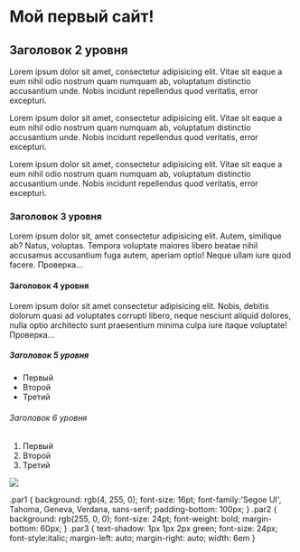 <!DOCTYPE html>
<html lang="en">
<head>
    <meta charset="UTF-8">
    <meta name="viewport" content="width=device-width, initial-scale=1.0">
    <title>Мой первый сайт</title>
    <link rel="stylesheet" href="index.css"
</head>
<body>
    <h1>Мой первый сайт!</h1>
    <h2>Заголовок 2 уровня</h2>
    <p class="par1">Lorem ipsum dolor sit amet, consectetur adipisicing elit. Vitae sit eaque a eum nihil odio nostrum quam numquam ab, voluptatum distinctio accusantium unde. Nobis incidunt repellendus quod veritatis, error excepturi.</p>
    <p class="par2">Lorem ipsum dolor sit amet, consectetur adipisicing elit. Vitae sit eaque a eum nihil odio nostrum quam numquam ab, voluptatum distinctio accusantium unde. Nobis incidunt repellendus quod veritatis, error excepturi.</p>
    <p class="par3">Lorem ipsum dolor sit amet, consectetur adipisicing elit. Vitae sit eaque a eum nihil odio nostrum quam numquam ab, voluptatum distinctio accusantium unde. Nobis incidunt repellendus quod veritatis, error excepturi.</p>
    <h3>Заголовок 3 уровня</h3>
    <span>Lorem ipsum dolor sit, amet consectetur adipisicing elit. Autem, similique ab? Natus, voluptas. Tempora voluptate maiores libero beatae nihil accusamus accusantium fuga autem, aperiam optio! Neque ullam iure quod facere.</span>
    <span>Проверка...</span>
    <h4>Заголовок 4 уровня</h4>
    <div>Lorem ipsum dolor sit amet consectetur adipisicing elit. Nobis, debitis dolorum quasi ad voluptates corrupti libero, neque nesciunt aliquid dolores, nulla optio architecto sunt praesentium minima culpa iure itaque voluptate!</div>
    <div>Проверка...</div>
    <h5>Заголовок 5 уровня</h5>
    <ul>
        <li>Первый</li>
        <li>Второй</li>
        <li>Третий</li>
    </ul>
    <h6>Заголовок 6 уровня</h6>
    <ol>
        <li>Первый</li>
        <li>Второй</li>
        <li>Третий</li>
    </ol>
    <img src="https://s1.1zoom.ru/b5050/789/380341-svetik_3840x2400.jpg">
</body>
</html>







.par1 {
    background: rgb(4, 255, 0);
    font-size: 16pt;
    font-family:'Segoe UI', Tahoma, Geneva, Verdana, sans-serif;
    padding-bottom: 100px;
}
.par2 {
    background: rgb(255, 0, 0);
    font-size: 24pt;
    font-weight: bold;
    margin-bottom: 60px;
}
.par3 {
    text-shadow: 1px 1px 2px green;
    font-size: 24px;
    font-style:italic;
    margin-left: auto;
    margin-right: auto;
    width: 6em
}
